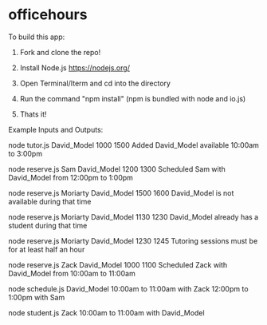 # officehours

To build this app:

1. Fork and clone the repo!

2. Install Node.js 
  https://nodejs.org/

3. Open Terminal/Iterm and cd into the directory

4. Run the command "npm install"
  (npm is bundled with node and io.js)

5. Thats it!

Example Inputs and Outputs:

node tutor.js David_Model 1000 1500
  Added David_Model available 10:00am to 3:00pm

node reserve.js Sam David_Model 1200 1300
  Scheduled Sam with David_Model from 12:00pm to 1:00pm

node reserve.js Moriarty David_Model 1500 1600
  David_Model is not available during that time

node reserve.js Moriarty David_Model 1130 1230
  David_Model already has a student during that time

node reserve.js Moriarty David_Model 1230 1245
  Tutoring sessions must be for at least half an hour

node reserve.js Zack David_Model 1000 1100
Scheduled Zack with David_Model from 10:00am to 11:00am

node schedule.js David_Model
  10:00am to 11:00am with Zack
  12:00pm to 1:00pm with Sam

node student.js Zack
  10:00am to 11:00am with David_Model
